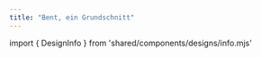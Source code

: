 ```yaml
---
title: "Bent, ein Grundschnitt"
---
```


import { DesignInfo } from 'shared/components/designs/info.mjs'

<DesignInfo design='bent' docs />

